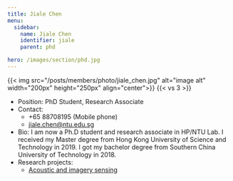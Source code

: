 ```yaml
---
title: Jiale Chen
menu:
  sidebar:
    name: Jiale Chen
    identifier: jiale
    parent: phd

hero: /images/section/phd.jpg
---
```

{{< img src="/posts/members/photo/jiale_chen.jpg" alt="image alt" width="200px" height="250px" align="center">}}
{{< vs 3 >}}

- Position: PhD Student, Research Associate
- Contact:
  - +65 88708195 (Mobile phone)
  - jiale.chen@ntu.edu.sg
- Bio: I am now a Ph.D student and research associate in HP/NTU Lab. I received my Master degree from Hong Kong University of Science and Technology in 2019. I got my bachelor degree from Southern China University of Technology in 2018.
- Research projects:
  - [Acoustic and imagery sensing](research/acoustic_image/)
